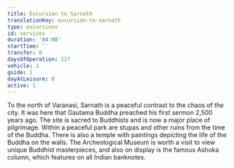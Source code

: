 ```yaml
---
title: Excursion to Sarnath
translationKey: excursion-to-sarnath
type: excursions
id: services
duration: '04:00'
startTime: ''
transfer: 0
daysOfOperation: 127
vehicle: 1
guide: 1
dayAtLeisure: 0
active: 1
---
```

To the north of Varanasi, Sarnath is a peaceful contrast to the chaos of the city. It was here that Gautama Buddha preached his first sermon 2,500 years ago. The site is sacred to Buddhists and is now a major place of pilgrimage. Within a peaceful park are stupas and other ruins from the time of the Buddha. There is also a temple with paintings depicting the life of the Buddha on the walls. The Archeological Museum is worth a visit to view unique Buddhist masterpieces, and also on display is the famous Ashoka column, which features on all Indian banknotes.